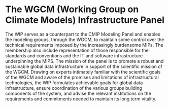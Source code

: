 <h1 class="title">The WGCM (Working Group on Climate Models) Infrastructure Panel</h1>

<div id="cog_post_body">
    <div id="cog_post_body">
        <p>
	The WIP serves as a counterpart to the CMIP Modeling Panel and enables the modeling groups, through the WGCM, to maintain some control over the technical requirements imposed by the increasingly burdensome MIPs. The membership also include representation of those responsible for the standards and conventions and the IT and software infrastructure underpinning the MIPS. The mission of the panel is to promote a robust and sustainable global data infrastructure in support of the scientific mission of the WGCM. Drawing on experts intimately familiar with the scientific goals of the WGCM and aware of the promises and limitations of infrastructural technologies, the WIP formulates achievable goals for global data infrastructure, ensure coordination of the various groups building components of the system, and advise the relevant institutions on the requirements and commitments needed to maintain its long term vitality.</p>
<p>
	&nbsp;</p>
</div> <!--// end div id=cog_post_body //-->

